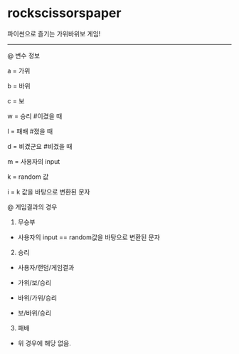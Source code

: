 # rockscissorspaper
파이썬으로 즐기는 가위바위보 게임!

---
@ 변수 정보

 a = 가위
 
 b = 바위
 
 c = 보
 
 
 w = 승리 #이겼을 때
 
 l = 패배 #졌을 때
 
 d = 비겼군요 #비겼을 때
 
 
 m = 사용자의 input
 
 k = random 값
 
 i = k 값을 바탕으로 변환된 문자
 

@ 게임결과의 경우

 1. 무승부
 
 - 사용자의 input == random값을 바탕으로 변환된 문자
 
 2. 승리
 
 * 사용자/랜덤/게임결과
 - 가위/보/승리
 
 - 바위/가위/승리
 
 - 보/바위/승리
 
 
 3. 패배
 
 - 위 경우에 해당 없음.
 
 

